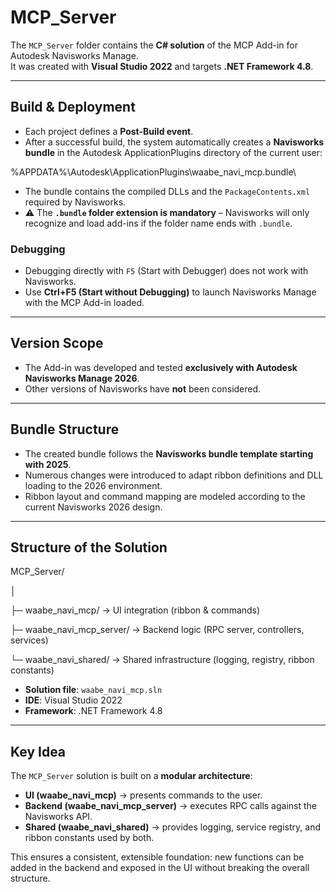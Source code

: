 ﻿# MCP_Server

The `MCP_Server` folder contains the **C# solution** of the MCP Add-in for Autodesk Navisworks Manage.  
It was created with **Visual Studio 2022** and targets **.NET Framework 4.8**.

---

## Build & Deployment

- Each project defines a **Post-Build event**.  
- After a successful build, the system automatically creates a **Navisworks bundle** in the Autodesk ApplicationPlugins directory of the current user:  


%APPDATA%\Autodesk\ApplicationPlugins\waabe_navi_mcp.bundle\

- The bundle contains the compiled DLLs and the `PackageContents.xml` required by Navisworks.  
- ⚠️ The **`.bundle` folder extension is mandatory** – Navisworks will only recognize and load add-ins if the folder name ends with `.bundle`.


### Debugging
- Debugging directly with `F5` (Start with Debugger) does not work with Navisworks.  
- Use **Ctrl+F5 (Start without Debugging)** to launch Navisworks Manage with the MCP Add-in loaded.

---

## Version Scope
- The Add-in was developed and tested **exclusively with Autodesk Navisworks Manage 2026**.  
- Other versions of Navisworks have **not** been considered.  

---

## Bundle Structure
- The created bundle follows the **Navisworks bundle template starting with 2025**.  
- Numerous changes were introduced to adapt ribbon definitions and DLL loading to the 2026 environment.  
- Ribbon layout and command mapping are modeled according to the current Navisworks 2026 design.

---

## Structure of the Solution

MCP_Server/

│

├─ waabe_navi_mcp/ → UI integration (ribbon & commands)

├─ waabe_navi_mcp_server/ → Backend logic (RPC server, controllers, services)

└─ waabe_navi_shared/ → Shared infrastructure (logging, registry, ribbon constants)

- **Solution file**: `waabe_navi_mcp.sln`  
- **IDE**: Visual Studio 2022  
- **Framework**: .NET Framework 4.8  

---

## Key Idea
The `MCP_Server` solution is built on a **modular architecture**:

- **UI (waabe_navi_mcp)** → presents commands to the user.  
- **Backend (waabe_navi_mcp_server)** → executes RPC calls against the Navisworks API.  
- **Shared (waabe_navi_shared)** → provides logging, service registry, and ribbon constants used by both.  

This ensures a consistent, extensible foundation: new functions can be added in the backend and exposed in the UI without breaking the overall structure.
